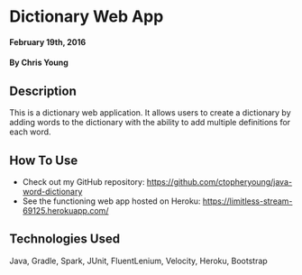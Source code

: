 # Dictionary Web App

#### February 19th, 2016

#### By Chris Young

## Description

This is a dictionary web application. It allows users to create a dictionary by adding words to the dictionary with the ability to add multiple definitions for each word.

## How To Use

* Check out my GitHub repository: https://github.com/ctopheryoung/java-word-dictionary
* See the functioning web app hosted on Heroku: https://limitless-stream-69125.herokuapp.com/

## Technologies Used

Java, Gradle, Spark, JUnit, FluentLenium, Velocity, Heroku, Bootstrap
